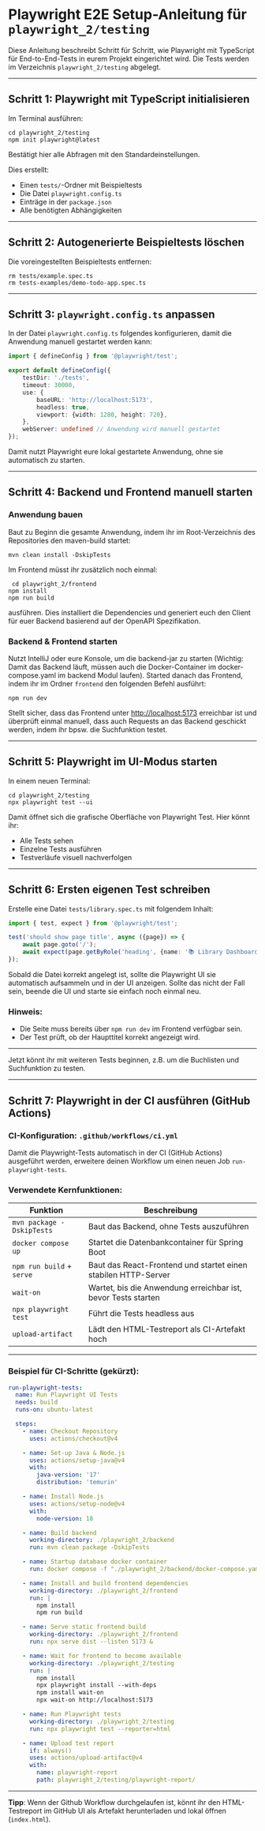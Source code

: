 # Playwright E2E Setup-Anleitung für `playwright_2/testing`

Diese Anleitung beschreibt Schritt für Schritt, wie Playwright mit TypeScript für End-to-End-Tests in eurem Projekt
eingerichtet wird. Die Tests werden im Verzeichnis `playwright_2/testing` abgelegt.

---

## Schritt 1: Playwright mit TypeScript initialisieren

Im Terminal ausführen:

```shell
cd playwright_2/testing
npm init playwright@latest
```

Bestätigt hier alle Abfragen mit den Standardeinstellungen.

Dies erstellt:

- Einen `tests/`-Ordner mit Beispieltests
- Die Datei `playwright.config.ts`
- Einträge in der `package.json`
- Alle benötigten Abhängigkeiten

---

## Schritt 2: Autogenerierte Beispieltests löschen

Die voreingestellten Beispieltests entfernen:

```shell
rm tests/example.spec.ts
rm tests-examples/demo-todo-app.spec.ts
```

---

## Schritt 3: `playwright.config.ts` anpassen

In der Datei `playwright.config.ts` folgendes konfigurieren, damit die Anwendung manuell gestartet werden kann:

```ts
import { defineConfig } from '@playwright/test';

export default defineConfig({
    testDir: './tests',
    timeout: 30000,
    use: {
        baseURL: 'http://localhost:5173',
        headless: true,
        viewport: {width: 1280, height: 720},
    },
    webServer: undefined // Anwendung wird manuell gestartet
});
```

Damit nutzt Playwright eure lokal gestartete Anwendung, ohne sie automatisch zu starten.

---

## Schritt 4: Backend und Frontend manuell starten

### Anwendung bauen

Baut zu Beginn die gesamte Anwendung, indem ihr im Root-Verzeichnis des Repositories den maven-build startet:

```shell
mvn clean install -DskipTests
```

Im Frontend müsst ihr zusätzlich noch einmal:

 ```shell
  cd playwright_2/frontend
 npm install
 npm run build
 ```

ausführen. Dies installiert die Dependencies und generiert euch den Client für euer Backend basierend auf der OpenAPI
Spezifikation.

### Backend & Frontend starten

Nutzt IntelliJ oder eure Konsole, um die backend-jar zu starten (Wichtig:
Damit das Backend läuft, müssen auch die Docker-Container im docker-compose.yaml im backend Modul laufen). Started
danach das Frontend, indem ihr im Ordner `frontend` den folgenden Befehl ausführt:

```
npm run dev
```

Stellt sicher, dass das Frontend unter [http://localhost:5173](http://localhost:5173) erreichbar ist und überprüft
einmal manuell, dass auch Requests an das Backend geschickt werden, indem ihr bpsw. die Suchfunktion testet.

---

## Schritt 5: Playwright im UI-Modus starten

In einem neuen Terminal:

```shell
cd playwright_2/testing
npx playwright test --ui
```

Damit öffnet sich die grafische Oberfläche von Playwright Test. Hier könnt ihr:

- Alle Tests sehen
- Einzelne Tests ausführen
- Testverläufe visuell nachverfolgen

---

## Schritt 6: Ersten eigenen Test schreiben

Erstelle eine Datei `tests/library.spec.ts` mit folgendem Inhalt:

```ts
import { test, expect } from '@playwright/test';

test('should show page title', async ({page}) => {
    await page.goto('/');
    await expect(page.getByRole('heading', {name: '📚 Library Dashboard'})).toBeVisible();
});
```

Sobald die Datei korrekt angelegt ist, sollte die Playwright UI sie automatisch aufsammeln und in der UI anzeigen.
Sollte das nicht der Fall sein, beende die UI und starte sie einfach noch einmal neu.

### Hinweis:

- Die Seite muss bereits über `npm run dev` im Frontend verfügbar sein.
- Der Test prüft, ob der Haupttitel korrekt angezeigt wird.

---

Jetzt könnt ihr mit weiteren Tests beginnen, z.B. um die Buchlisten und Suchfunktion zu testen.


---

## Schritt 7: Playwright in der CI ausführen (GitHub Actions)

### CI-Konfiguration: `.github/workflows/ci.yml`

Damit die Playwright-Tests automatisch in der CI (GitHub Actions) ausgeführt werden, erweitere deinen Workflow um einen
neuen Job `run-playwright-tests`.

### Verwendete Kernfunktionen:

| Funktion                  | Beschreibung                                                   |
|---------------------------|----------------------------------------------------------------|
| `mvn package -DskipTests` | Baut das Backend, ohne Tests auszuführen                       |
| `docker compose up`       | Startet die Datenbankcontainer für Spring Boot                 |
| `npm run build` + `serve` | Baut das React-Frontend und startet einen stabilen HTTP-Server |
| `wait-on`                 | Wartet, bis die Anwendung erreichbar ist, bevor Tests starten  |
| `npx playwright test`     | Führt die Tests headless aus                                   |
| `upload-artifact`         | Lädt den HTML-Testreport als CI-Artefakt hoch                  |

---

### Beispiel für CI-Schritte (gekürzt):

```yaml
run-playwright-tests:
  name: Run Playwright UI Tests
  needs: build
  runs-on: ubuntu-latest

  steps:
    - name: Checkout Repository
      uses: actions/checkout@v4

    - name: Set-up Java & Node.js
      uses: actions/setup-java@v4
      with:
        java-version: '17'
        distribution: 'temurin'

    - name: Install Node.js
      uses: actions/setup-node@v4
      with:
        node-version: 18

    - name: Build backend
      working-directory: ./playwright_2/backend
      run: mvn clean package -DskipTests

    - name: Startup database docker container
      run: docker compose -f "./playwright_2/backend/docker-compose.yaml" up -d --build --wait --wait-timeout 30

    - name: Install and build frontend dependencies
      working-directory: ./playwright_2/frontend
      run: |
        npm install
        npm run build

    - name: Serve static frontend build
      working-directory: ./playwright_2/frontend
      run: npx serve dist --listen 5173 &

    - name: Wait for frontend to become available
      working-directory: ./playwright_2/testing
      run: |
        npm install
        npx playwright install --with-deps
        npm install wait-on
        npx wait-on http://localhost:5173

    - name: Run Playwright tests
      working-directory: ./playwright_2/testing
      run: npx playwright test --reporter=html

    - name: Upload test report
      if: always()
      uses: actions/upload-artifact@v4
      with:
        name: playwright-report
        path: playwright_2/testing/playwright-report/
```

---

**Tipp**: Wenn der Github Workflow durchgelaufen ist, könnt ihr den HTML-Testreport im GitHub UI als Artefakt
herunterladen und lokal öffnen (`index.html`).